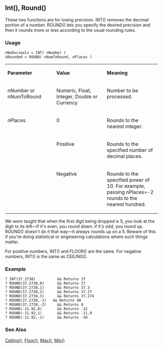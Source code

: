 ## Int(), Round()

These two functions are for losing precision. INT() removes the decimal portion of a number. ROUND() lets you specify the desired precision and then it rounds more or less according to the usual rounding rules.

### Usage

```foxpro
nNoDecimals = INT( nNumber )
nRounded = ROUND( nNumToRound, nPlaces )
```
<table>
<tr>
  <td width="32%" valign="top">
  <p><b>Parameter</b></p>
  </td>
  <td width=23% valign=top>
  <p><b>Value</b></p>
  </td>
  <td width=45% valign=top>
  <p><b>Meaning</b></p>
  </td>
 </tr>
<tr>
  <td width="32%" valign="top">
  <p>nNumber or nNumToRound</p>
  </td>
  <td width=23% valign=top>
  <p>Numeric, Float, Integer, Double or Currency</p>
  </td>
  <td width=45% valign=top>
  <p>Number to be processed.</p>
  </td>
 </tr>
<tr>
  <td width=32% rowspan=3 valign=top>
  <p>nPlaces</p>
  </td>
  <td width=23% valign=top>
  <p>0</p>
  </td>
  <td width=45% valign=top>
  <p>Rounds to the nearest integer.</p>
  </td>
 </tr>
<tr>
  <td width=33% valign=top>
  <p>Positive</p>
  </td>
  <td width=67% valign=top>
  <p>Rounds to the specified number of decimal places.</p>
  </td>
 </tr>
<tr>
  <td width=33% valign=top>
  <p>Negative</p>
  </td>
  <td width=67% valign=top>
  <p>Rounds to the specified power of 10. For example, passing nPlaces=-2 rounds to the nearest hundred.</p>
  </td>
 </tr>
</table>

We were taught that when the first digit being dropped is 5, you look at the digit to its left&mdash;if it's even, you round down; if it's odd, you round up. ROUND() doesn't do it that way&mdash;it always rounds up on a 5. Beware of this if you're doing statistical or engineering calculations where such things matter.

For positive numbers, INT() and FLOOR() are the same. For negative numbers, INT() is the same as CEILING().

### Example

```foxpro
? INT(37.2738)          && Returns 37
? ROUND(37.2738,0)      && Returns 37
? ROUND(37.2738,1)      && Returns 37.3
? ROUND(37.2738,2)      && Returns 37.27
? ROUND(37.2738,3)      && Returns 37.274
? ROUND(37.2738,-1)   && Returns 40
? ROUND(37.2738,-2)     && Returns 0
? ROUND(-11.92,0)       && Returns -12
? ROUND(-11.92,1)       && Returns -11.9
? ROUND(-11.92,-1)      && Returns -10
```
### See Also

[Ceiling()](s4g050.md), [Floor()](s4g050.md), [Max()](s4g054.md), [Min()](s4g054.md)